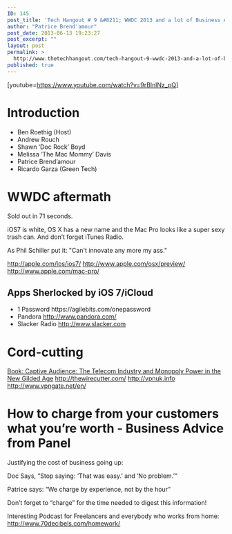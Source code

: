 ```yaml
---
ID: 145
post_title: 'Tech Hangout # 9 &#8211; WWDC 2013 and a lot of Business Advice'
author: "Patrice Brend'amour"
post_date: 2013-06-13 19:23:27
post_excerpt: ""
layout: post
permalink: >
  http://www.thetechhangout.com/tech-hangout-9-wwdc-2013-and-a-lot-of-business-advice/
published: true
---
```

[youtube=https://www.youtube.com/watch?v=9rBlnlNz_pQ]
<h1>Introduction</h1>
<ul>
	<li>Ben Roethig (Host)</li>
	<li>Andrew Rouch</li>
	<li>Shawn ‘Doc Rock’ Boyd</li>
	<li>Melissa ‘The Mac Mommy’ Davis</li>
	<li>Patrice Brend’amour</li>
	<li>Ricardo Garza (Green Tech)</li>
</ul>
<h1>WWDC aftermath</h1>
Sold out in 71 seconds.

iOS7 is white, OS X has a new name and the Mac Pro looks like a super sexy trash can.
And don’t forget iTunes Radio.

As Phil Schiller put it: "Can't innovate any more my ass."

<a href="http://apple.com/ios/ios7/">http://apple.com/ios/ios7/</a>
<a href="http://www.apple.com/osx/preview/">http://www.apple.com/osx/preview/</a>
<a href="http://www.apple.com/mac-pro/">http://www.apple.com/mac-pro/</a>
<h2>Apps Sherlocked by iOS 7/iCloud</h2>
<ul>
	<li>1 Password https://agilebits.com/onepassword</li>
	<li>Pandora <a href="http://www.pandora.com/">http://www.pandora.com/</a></li>
	<li>Slacker Radio <a href="http://www.slacker.com">http://www.slacker.com</a></li>
</ul>
<h1>Cord-cutting</h1>

<a href="http://www.amazon.com/Captive-Audience-Telecom-Industry-Monopoly/dp/0300153139">Book: Captive Audience: The Telecom Industry and Monopoly Power in the New Gilded Age</a>
<a href="http://thewirecutter.com/">http://thewirecutter.com/</a>
<a href="http://vpnuk.info">http://vpnuk.info</a>
<a href="http://www.vpngate.net/en/">http://www.vpngate.net/en/</a>
<h1>How to charge from your customers what you’re worth - Business Advice from Panel</h1>
Justifying the cost of business going up:

Doc Says, “Stop saying: ‘That was easy.’ and ‘No problem.’”

Patrice says: “We charge by experience, not by the hour”

Don’t forget to “charge” for the time needed to digest this information!

Interesting Podcast for Freelancers and everybody who works from home: <a href="http://www.70decibels.com/homework/">http://www.70decibels.com/homework/</a>